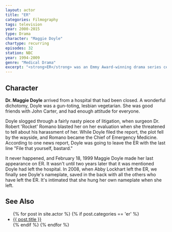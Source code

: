 ```yaml
---
layout: actor
title: "ER"
categories: Filmography
tags: television
year: 2000-2015
type: Drama
character: "Maggie Doyle"
chartype: recurring
episodes: 32
station: NBC
year: 1994-2009
genre: "Medical Drama"
excerpt: "<strong>ER</strong> was an Emmy Award-winning drama series centering on the medical personnel in the emergency room of a Chicago hospital."
---
```


## Character

**Dr. Maggie Doyle** arrived from a hospital that had been closed. A wonderful dichotomy, Doyle was a gun-toting, lesbian vegetarian. She was good friends with John Carter, and had enough attitude for everyone.

Doyle slogged through a fairly nasty piece of litigation, when surgeon Dr. Robert 'Rocket' Romano blasted her on her evaluation when she threatened to tell about his harassment of her. While Doyle filed the report, the plot fell by the wayside, and Romano became the Chief of Emergency Medicine. According to one news report, Doyle was going to leave the ER with the last line "File that yourself, bastard."

It never happened, and February 18, 1999 Maggie Doyle made her last appearance on ER. It wasn't until two years later that it was mentioned Doyle had left the hospital. In 2008, when Abby Lockhart left the ER, we finally see Doyle's nameplate, saved in the back with all the others who have left the ER. It's intimated that she hung her own nameplate when she left.

## See Also

<ul>
	{% for post in site.actor %}
		{% if post.categories == 'er' %}
			<li><a href="{{ site.baseurl }}{{ post.url }}">{{ post.title }}</a></li>
		{% endif %}
	{% endfor %}
</ul>